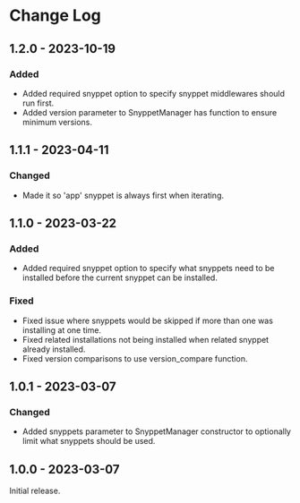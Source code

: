 # Change Log

## 1.2.0 - 2023-10-19

### Added

- Added required snyppet option to specify snyppet middlewares should run first.
- Added version parameter to SnyppetManager has function to ensure minimum versions.

## 1.1.1 - 2023-04-11

### Changed

- Made it so 'app' snyppet is always first when iterating.

## 1.1.0 - 2023-03-22

### Added

- Added required snyppet option to specify what snyppets need to be installed before the current snyppet can be installed.

### Fixed

- Fixed issue where snyppets would be skipped if more than one was installing at one time.
- Fixed related installations not being installed when related snyppet already installed.
- Fixed version comparisons to use version\_compare function.

## 1.0.1 - 2023-03-07

### Changed

- Added snyppets parameter to SnyppetManager constructor to optionally limit what snyppets should be used.

## 1.0.0 - 2023-03-07

Initial release.
